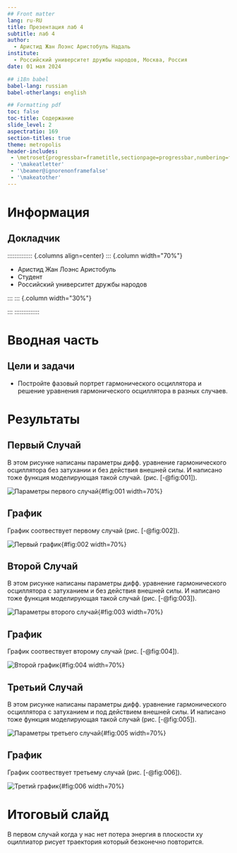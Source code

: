 ```yaml
---
## Front matter
lang: ru-RU
title: Презентация лаб 4
subtitle: лаб 4
author:
  - Аристид Жан Лоэнс Аристобуль Надаль
institute:
  - Российский университет дружбы народов, Москва, Россия
date: 01 мая 2024

## i18n babel
babel-lang: russian
babel-otherlangs: english

## Formatting pdf
toc: false
toc-title: Содержание
slide_level: 2
aspectratio: 169
section-titles: true
theme: metropolis
header-includes:
 - \metroset{progressbar=frametitle,sectionpage=progressbar,numbering=fraction}
 - '\makeatletter'
 - '\beamer@ignorenonframefalse'
 - '\makeatother'
---
```


# Информация

## Докладчик

:::::::::::::: {.columns align=center}
::: {.column width="70%"}

  * Аристид Жан Лоэнс Аристобуль
  * Студент
  * Российский университет дружбы народов


:::
::: {.column width="30%"}



:::
::::::::::::::

# Вводная часть



## Цели и задачи

- Постройте фазовый портрет гармонического осциллятора и решение уравнения 
гармонического осциллятора в разных случаев.

# Результаты

## Первый Случай
В этом рисунке написаны параметры дифф. уравнение гармонического осциллятора без затухании и без действия внешней силы. И написано тоже функция моделирующая такой случай. (рис. [-@fig:001]).

![Параметры первого случай](image/img01.png){#fig:001 width=70%}

## График

График соотвествует первому случай (рис. [-@fig:002]).

![Первый график](image/img02.png){#fig:002 width=70%}

## Второй Случай 
В этом рисунке написаны параметры дифф. уравнение гармонического осциллятора c затуханием и без действия внешней силы. И написано тоже функция моделирующая такой случай (рис. [-@fig:003]).

![Параметры второго случай](image/img03.png){#fig:003 width=70%}

## График

График соотвествует второму случай (рис. [-@fig:004]).

![Второй график](image/img04.png){#fig:004 width=70%}

## Третьий Случай

В этом рисунке написаны параметры дифф. уравнение гармонического осциллятора c затуханием и под действием внешней силы. И написано тоже функция моделирующая такой случай (рис. [-@fig:005]).

![Параметры третьего случай](image/img05.png){#fig:005 width=70%}

## График

График соотвествует третьему случай (рис. [-@fig:006]).

![Третий график](image/img06.png){#fig:006 width=70%}


# Итоговый слайд

В первом случай когда у нас нет потера энергия в плоскости xy оциллиатор рисует траектория который безконечно повторится.

